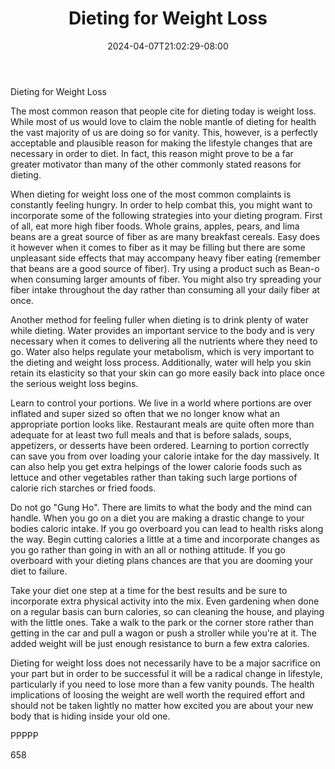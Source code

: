 ﻿---
title: "Dieting for Weight Loss"
date: 2024-04-07T21:02:29-08:00
description: "TXT Tips for Web Success"
featured_image: "/images/TXT.jpg"
tags: ["TXT"]
---

Dieting for Weight Loss

The most common reason that people cite for dieting today is weight loss. While most of us would love to claim the noble mantle of dieting for health the vast majority of us are doing so for vanity. This, however, is a perfectly acceptable and plausible reason for making the lifestyle changes that are necessary in order to diet. In fact, this reason might prove to be a far greater motivator than many of the other commonly stated reasons for dieting. 

When dieting for weight loss one of the most common complaints is constantly feeling hungry. In order to help combat this, you might want to incorporate some of the following strategies into your dieting program. First of all, eat more high fiber foods. Whole grains, apples, pears, and lima beans are a great source of fiber as are many breakfast cereals. Easy does it however when it comes to fiber as it may be filling but there are some unpleasant side effects that may accompany heavy fiber eating (remember that beans are a good source of fiber). Try using a product such as Bean-o when consuming larger amounts of fiber. You might also try spreading your fiber intake throughout the day rather than consuming all your daily fiber at once. 

Another method for feeling fuller when dieting is to drink plenty of water while dieting. Water provides an important service to the body and is very necessary when it comes to delivering all the nutrients where they need to go. Water also helps regulate your metabolism, which is very important to the dieting and weight loss process. Additionally, water will help you skin retain its elasticity so that your skin can go more easily back into place once the serious weight loss begins.

Learn to control your portions. We live in a world where portions are over inflated and super sized so often that we no longer know what an appropriate portion looks like. Restaurant meals are quite often more than adequate for at least two full meals and that is before salads, soups, appetizers, or desserts have been ordered. Learning to portion correctly can save you from over loading your calorie intake for the day massively. It can also help you get extra helpings of the lower calorie foods such as lettuce and other vegetables rather than taking such large portions of calorie rich starches or fried foods. 

Do not go "Gung Ho". There are limits to what the body and the mind can handle. When you go on a diet you are making a drastic change to your bodies caloric intake. If you go overboard you can lead to health risks along the way. Begin cutting calories a little at a time and incorporate changes as you go rather than going in with an all or nothing attitude. If you go overboard with your dieting plans chances are that you are dooming your diet to failure. 

Take your diet one step at a time for the best results and be sure to incorporate extra physical activity into the mix. Even gardening when done on a regular basis can burn calories, so can cleaning the house, and playing with the little ones. Take a walk to the park or the corner store rather than getting in the car and pull a wagon or push a stroller while you're at it. The added weight will be just enough resistance to burn a few extra calories. 

Dieting for weight loss does not necessarily have to be a major sacrifice on your part but in order to be successful it will be a radical change in lifestyle, particularly if you need to lose more than a few vanity pounds. The health implications of loosing the weight are well worth the required effort and should not be taken lightly no matter how excited you are about your new body that is hiding inside your old one. 

PPPPP

658

